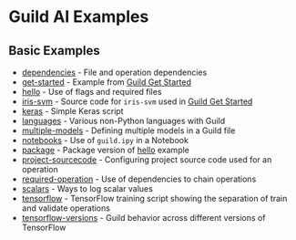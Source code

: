 # Guild AI Examples

## Basic Examples

- [dependencies](dependencies/README.md) - File and operation
  dependencies
- [get-started](get-started/README.md) - Example from [Guild Get
  Started](https://guild.ai/start/)
- [hello](hello/README.md) - Use of flags and required files
- [iris-svm](iris-svm/README.md) - Source code for `iris-svm` used in
  [Guild Get Started](https://guild.ai/start/guildfile/)
- [keras](keras/README.md) - Simple Keras script
- [languages](languages/README.md) - Various non-Python languages with
  Guild
- [multiple-models](multiple-models/README.md) - Defining multiple
  models in a Guild file
- [notebooks](notebooks/README.md) - Use of `guild.ipy` in a Notebook
- [package](package/README.md) - Package version of
  [hello](hello/README.md) example
- [project-sourcecode](project-sourcecode/README.md) - Configuring
  project source code used for an operation
- [required-operation](required-operation/README.md) - Use of
  dependencies to chain operations
- [scalars](scalars/README.md) - Ways to log scalar values
- [tensorflow](tensorflow/README.md) - TensorFlow training script
  showing the separation of train and validate operations
- [tensorflow-versions](tensorflow-versions/README.md) - Guild
  behavior across different versions of TensorFlow
